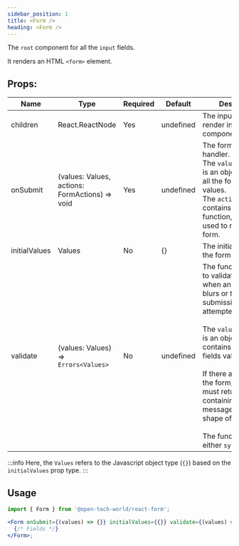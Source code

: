 ```yaml
---
sidebar_position: 1
title: <Form />
heading: <Form />
---
```


The `root` component for all the `input` fields.

It renders an HTML `<form>` element.

## Props:

| Name          | Type                                           | Required | Default   | Description                                                                                                                                                                                                                                                                                                                                                                                       |
| ------------- | ---------------------------------------------- | -------- | --------- | ------------------------------------------------------------------------------------------------------------------------------------------------------------------------------------------------------------------------------------------------------------------------------------------------------------------------------------------------------------------------------------------------- |
| children      | React.ReactNode                                | Yes      | undefined | The input fields to render in the form component.                                                                                                                                                                                                                                                                                                                                                 |
| onSubmit      | (values: Values, actions: FormActions) => void | Yes      | undefined | The form submit handler. <br /> The `values` parameter is an object contains all the form fields values. <br /> The `actions` object contains `reset` function, which is used to reset the form.                                                                                                                                                                                                  |
| initialValues | Values                                         | No       | {}        | The initial values for the form state.                                                                                                                                                                                                                                                                                                                                                            |
| validate      | (values: Values) => `Errors<Values>`           | No       | undefined | The function is used to validate the form when an input field blurs or the form submission is attempted. <br /><br /> The `values` parameter is an object that contains all the form fields values. <br /><br /> If there are errors in the form, the function must return an object containing error messages in the shape of fields. <br /><br /> The function can be either `sync` or `async`. |

:::info
Here, the `Values` refers to the Javascript object type (`{}`) based on the `initialValues` prop type.
:::

## Usage

```jsx
import { Form } from '@open-tech-world/react-form';

<Form onSubmit={(values) => {}} initialValues={{}} validate={(values) => {}}>
  {/* Fields */}
</Form>;
```
